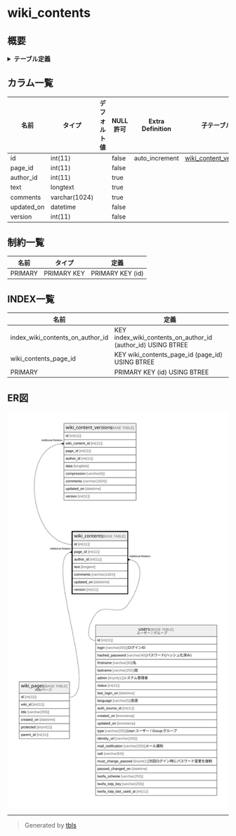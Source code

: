 # wiki_contents

## 概要

<details>
<summary><strong>テーブル定義</strong></summary>

```sql
CREATE TABLE `wiki_contents` (
  `id` int(11) NOT NULL AUTO_INCREMENT,
  `page_id` int(11) NOT NULL,
  `author_id` int(11) DEFAULT NULL,
  `text` longtext,
  `comments` varchar(1024) DEFAULT '',
  `updated_on` datetime NOT NULL,
  `version` int(11) NOT NULL,
  PRIMARY KEY (`id`),
  KEY `wiki_contents_page_id` (`page_id`),
  KEY `index_wiki_contents_on_author_id` (`author_id`)
) ENGINE=InnoDB AUTO_INCREMENT=[Redacted by tbls] DEFAULT CHARSET=utf8
```

</details>

## カラム一覧

| 名前         | タイプ           | デフォルト値       | NULL許可   | Extra Definition | 子テーブル                                             | 親テーブル                       | コメント     |
| ---------- | ------------- | ------------ | -------- | ---------------- | ------------------------------------------------- | --------------------------- | -------- |
| id         | int(11)       |              | false    | auto_increment   | [wiki_content_versions](wiki_content_versions.md) |                             |          |
| page_id    | int(11)       |              | false    |                  |                                                   | [wiki_pages](wiki_pages.md) |          |
| author_id  | int(11)       |              | true     |                  |                                                   | [users](users.md)           |          |
| text       | longtext      |              | true     |                  |                                                   |                             |          |
| comments   | varchar(1024) |              | true     |                  |                                                   |                             |          |
| updated_on | datetime      |              | false    |                  |                                                   |                             |          |
| version    | int(11)       |              | false    |                  |                                                   |                             |          |

## 制約一覧

| 名前      | タイプ         | 定義               |
| ------- | ----------- | ---------------- |
| PRIMARY | PRIMARY KEY | PRIMARY KEY (id) |

## INDEX一覧

| 名前                               | 定義                                                           |
| -------------------------------- | ------------------------------------------------------------ |
| index_wiki_contents_on_author_id | KEY index_wiki_contents_on_author_id (author_id) USING BTREE |
| wiki_contents_page_id            | KEY wiki_contents_page_id (page_id) USING BTREE              |
| PRIMARY                          | PRIMARY KEY (id) USING BTREE                                 |

## ER図

![er](wiki_contents.svg)

---

> Generated by [tbls](https://github.com/k1LoW/tbls)
